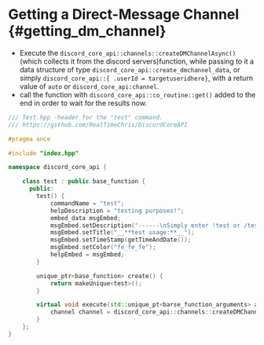 Getting a Direct-Message Channel {#getting_dm_channel}
============
- Execute the `discord_core_api::channels::createDMChannelAsync()` (which collects it from the discord servers)function, while passing to it a data structure of type `discord_core_api::create_dmchannel_data`, or simply `discord_core_api::{ .userId = targetuseridhere}`, with a return value of `auto` or `discord_core_api:channel`.
- call the function with `discord_core_api::co_routine::get()` added to the end in order to wait for the results now.

```cpp
/// Test.hpp -header for the "test" command.
/// https://github.com/RealTimeChris/DiscordCoreAPI

#pragma once

#include "index.hpp"

namespace discord_core_api {

	class test : public base_function {
	  public:
		test() {
			commandName = "test";
			helpDescription = "testing purposes!";
			embed_data msgEmbed;
			msgEmbed.setDescription("------\nSimply enter !test or /test!\n------");
			msgEmbed.setTitle("__**test usage:**__");
			msgEmbed.setTimeStamp(getTimeAndDate());
			msgEmbed.setColor("fe_fe_fe");
			helpEmbed = msgEmbed;
		}

		unique_ptr<base_function> create() {
			return makeUnique<test>();
		}

		virtual void execute(std::unique_pt<barse_function_arguments> args) {
			channel channel = discord_core_api::channels::createDMChannelAsync(const {.userId = args.eventData.getAuthorId()}).get();
		}
	};
}
```
